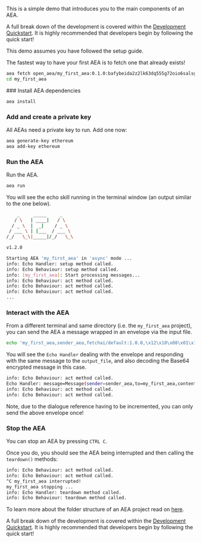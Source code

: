 This is a simple demo that introduces you to the main components of an AEA.

A full break down of the development is covered within the <a href="../quickstart/">Development Quickstart</a>. It is highly recommended that developers begin by following the quick start!

This demo assumes you have followed the setup guide.

The fastest way to have your first AEA is to fetch one that already exists!

``` bash
aea fetch open_aea/my_first_aea:0.1.0:bafybeida2z2lk63dq555g72oio6salsgg36k66zndjius6ujlevomby3l4 --remote
cd my_first_aea
```
### Install AEA dependencies

``` bash
aea install
```

### Add and create a private key

All AEAs need a private key to run. Add one now:

``` bash
aea generate-key ethereum
aea add-key ethereum
```

### Run the AEA

Run the AEA.

``` bash
aea run
```

You will see the echo skill running in the terminal window (an output similar to the one below).

``` bash
    _     _____     _
   / \   | ____|   / \
  / _ \  |  _|    / _ \
 / ___ \ | |___  / ___ \
/_/   \_\|_____|/_/   \_\

v1.2.0

Starting AEA 'my_first_aea' in 'async' mode ...
info: Echo Handler: setup method called.
info: Echo Behaviour: setup method called.
info: [my_first_aea]: Start processing messages...
info: Echo Behaviour: act method called.
info: Echo Behaviour: act method called.
info: Echo Behaviour: act method called.
...
```
### Interact with the AEA

From a different terminal and same directory (i.e. the <code>my_first_aea</code> project), you can send the AEA a message wrapped in an envelope via the input file.

``` bash
echo 'my_first_aea,sender_aea,fetchai/default:1.0.0,\x12\x10\x08\x01\x12\x011*\t*\x07\n\x05hello,' >> input_file
```

You will see the <code>Echo Handler</code> dealing with the envelope and responding with the same message to the <code>output_file</code>, and also decoding the Base64 encrypted message in this case.

``` bash
info: Echo Behaviour: act method called.
Echo Handler: message=Message(sender=sender_aea,to=my_first_aea,content=b'hello',dialogue_reference=('1', ''),message_id=1,performative=bytes,target=0), sender=sender_aea
info: Echo Behaviour: act method called.
info: Echo Behaviour: act method called.
```

Note, due to the dialogue reference having to be incremented, you can only send the above envelope once!

### Stop the AEA

You can stop an AEA by pressing `CTRL C`.

Once you do, you should see the AEA being interrupted and then calling the `teardown()` methods:

``` bash
info: Echo Behaviour: act method called.
info: Echo Behaviour: act method called.
^C my_first_aea interrupted!
my_first_aea stopping ...
info: Echo Handler: teardown method called.
info: Echo Behaviour: teardown method called.
```

To learn more about the folder structure of an AEA project read on <a href="../package-imports/">here</a>.

A full break down of the development is covered within the <a href="../quickstart/">Development Quickstart</a>. It is highly recommended that developers begin by following the quick start!